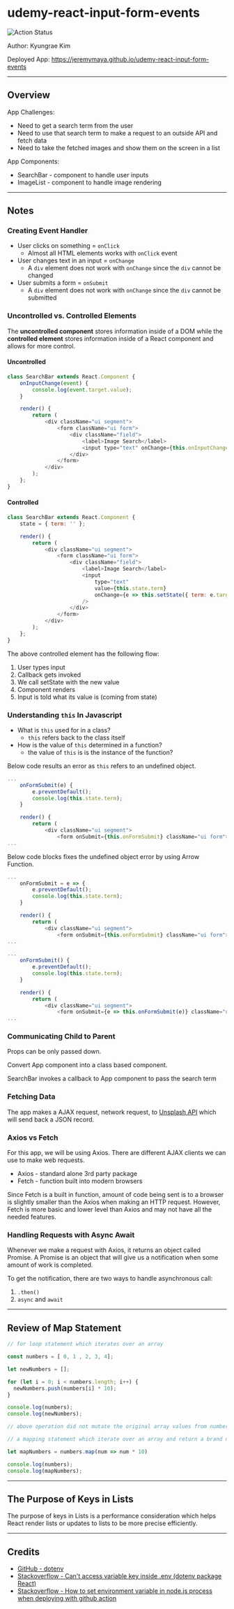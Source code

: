 # udemy-react-input-form-events

![Action Status](https://github.com/jeremymaya/udemy-react-input-form-events/workflows/build/badge.svg)

Author: Kyungrae Kim

Deployed App: <https://jeremymaya.github.io/udemy-react-input-form-events>

---

## Overview

App Challenges:

* Need to get a search term from the user
* Need to use that search term to make a request to an outside API and fetch data
* Need to take the fetched images and show them on the screen in a list

App Components:

* SearchBar - component to handle user inputs
* ImageList - component to handle image rendering

---

## Notes

### Creating Event Handler

* User clicks on something = `onClick`
  * Almost all HTML elements works with `onClick` event
* User changes text in an input = `onChange`
  * A `div` element does not work with `onChange` since the `div` cannot be changed
* User submits a form = `onSubmit`
  * A `div` element does not work with `onChange` since the `div` cannot be submitted

### Uncontrolled vs. Controlled Elements

The **uncontrolled component** stores information inside of a DOM while the **controlled element** stores information inside of a React component and allows for more control.

#### Uncontrolled

```javascript
class SearchBar extends React.Component {
    onInputChange(event) {
        console.log(event.target.value);
    }

    render() {
        return (
            <div className="ui segment">
                <form className="ui form">
                    <div className="field">
                        <label>Image Search</label>
                        <input type="text" onChange={this.onInputChange}/>
                    </div>
                </form>
            </div>
        );
    };
}
```

#### Controlled

```javascript
class SearchBar extends React.Component {
    state = { term: '' };

    render() {
        return (
            <div className="ui segment">
                <form className="ui form">
                    <div className="field">
                        <label>Image Search</label>
                        <input
                            type="text"
                            value={this.state.term}
                            onChange={e => this.setState({ term: e.target.value })}
                        />
                    </div>
                </form>
            </div>
        );
    };
}
```

The above controlled element has the following flow:

1. User types input
2. Callback gets invoked
3. We call setState with the new value
4. Component renders
5. Input is told what its value is (coming from state)

### Understanding `this` In Javascript

* What is `this` used for in a class?
  * `this` refers back to the class itself
* How is the value of `this` determined in a function?
  * the value of `this` is is the instance of the function?

Below code results an error as `this` refers to an undefined object.

```javascript
...
    onFormSubmit(e) {
        e.preventDefault();
        console.log(this.state.term);
    }

    render() {
        return (
            <div className="ui segment">
                <form onSubmit={this.onFormSubmit} className="ui form">
...
```

Below code blocks fixes the undefined object error by using Arrow Function.

```javascript
...
    onFormSubmit = e => {
        e.preventDefault();
        console.log(this.state.term);
    }

    render() {
        return (
            <div className="ui segment">
                <form onSubmit={this.onFormSubmit} className="ui form">
...
```

```javascript
...
    onFormSubmit() {
        e.preventDefault();
        console.log(this.state.term);
    }

    render() {
        return (
            <div className="ui segment">
                <form onSubmit={e => this.onFormSubmit(e)} className="ui form">
...
```

### Communicating Child to Parent

Props can be only passed down.

Convert App component into a class based component.

SearchBar invokes a callback to App component to pass the search term

### Fetching Data

The app makes a AJAX request, network request, to [Unsplash API](https://unsplash.com/developers) which will send back a JSON record.

### Axios vs Fetch

For this app, we will be using Axios. There are different AJAX clients we can use to make web requests.

* Axios - standard alone 3rd party package
* Fetch - function built into modern browsers

Since Fetch is a built in function, amount of code being sent is to a browser is slightly smaller than the Axios when making an HTTP request. However, Fetch is more basic and lower level than Axios and may not have all the needed features.

### Handling Requests with Async Await

Whenever we make a request with Axios, it returns an object called Promise. A Promise is an object that will give us a notification when some amount of work is completed.

To get the notification, there are two ways to handle asynchronous call:

1. `.then()`
2. `async` and `await`

---

## Review of Map Statement

```javascript
// for loop statement which iterates over an array

const numbers = [ 0, 1 , 2, 3, 4];

let newNumbers = [];

for (let i = 0; i < numbers.length; i++) {
  newNumbers.push(numbers[i] * 10);
}

console.log(numbers);
console.log(newNumbers);

// above operation did not mutate the original array values from numbers

// a mapping statement which iterate over an array and return a brand new array

let mapNumbers = numbers.map(num => num * 10)

console.log(numbers);
console.log(mapNumbers);

```

---

## The Purpose of Keys in Lists

The purpose of keys in Lists is a performance consideration which helps React render lists or updates to lists to be more precise efficiently.

---

## Credits

* [GitHub - dotenv](https://github.com/motdotla/dotenv)
* [Stackoverflow - Can't access variable key inside .env (dotenv package React)](https://stackoverflow.com/questions/54169021/cant-access-variable-key-inside-env-dotenv-package-react)
* [Stackoverflow - How to set environment variable in node.js process when deploying with github action](https://stackoverflow.com/questions/61117865/how-to-set-environment-variable-in-node-js-process-when-deploying-with-github-ac)
